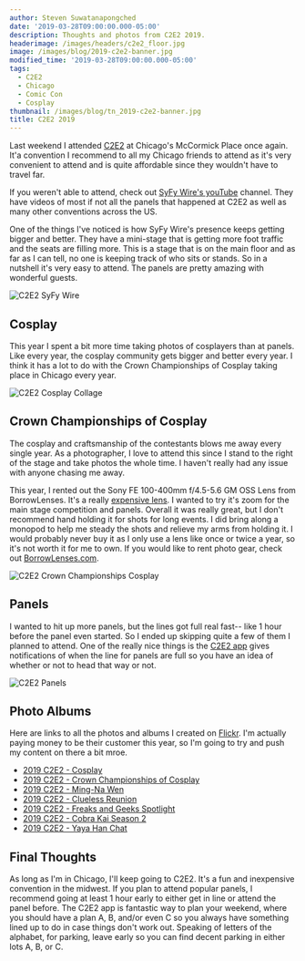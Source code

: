 ```yaml
---
author: Steven Suwatanapongched
date: '2019-03-28T09:00:00.000-05:00'
description: Thoughts and photos from C2E2 2019.
headerimage: /images/headers/c2e2_floor.jpg
image: /images/blog/2019-c2e2-banner.jpg
modified_time: '2019-03-28T09:00:00.000-05:00'
tags:
  - C2E2
  - Chicago
  - Comic Con
  - Cosplay
thumbnail: /images/blog/tn_2019-c2e2-banner.jpg
title: C2E2 2019
---
```



Last weekend I attended [C2E2](http://www.c2e2.com) at Chicago's McCormick Place once again. It'a convention I recommend to all my Chicago friends to attend as it's very convenient to attend and is quite affordable since they wouldn't have to travel far.

If you weren't able to attend, check out [SyFy Wire's youTube](https://www.youtube.com/channel/UC985XM8r_uh-_znGrj8HG9w) channel. They have videos of most if not all the panels that happened at C2E2 as well as many other conventions across the US.

One of the things I've noticed is how SyFy Wire's presence keeps getting bigger and better. They have a mini-stage that is getting more foot traffic and the seats are filling more. This is a stage that is on the main floor and as far as I can tell, no one is keeping track of who sits or stands. So in a nutshell it's very easy to attend. The panels are pretty amazing with wonderful guests.

![C2E2 SyFy Wire](/images/blog/2019-c2e2-syfy-wire.jpg)

## Cosplay

This year I spent a bit more time taking photos of cosplayers than at panels. Like every year, the cosplay community gets bigger and better every year. I think it has a lot to do with the Crown Championships of Cosplay taking place in Chicago every year.

![C2E2 Cosplay Collage](/images/blog/2019-c2e2-collage-cosplay.jpg)

## Crown Championships of Cosplay

The cosplay and craftsmanship of the contestants blows me away every single year. As a photographer, I love to attend this since I stand to the right of the stage and take photos the whole time. I haven't really had any issue with anyone chasing me away.

This year, I rented out the Sony FE 100-400mm f/4.5-5.6 GM OSS Lens from BorrowLenses. It's a really [expensive lens](https://amzn.to/2TEPePI). I wanted to try it's zoom for the main stage competition and panels. Overall it was really great, but I don't recommend hand holding it for shots for long events. I did bring along a monopod to help me steady the shots and relieve my arms from holding it. I would probably never buy it as I only use a lens like once or twice a year, so it's not worth it for me to own. If you would like to rent photo gear, check out [BorrowLenses.com](https://www.talkable.com/x/ECqWAZ).

![C2E2 Crown Championships Cosplay](/images/blog/2019-c2e2-collage-crown-championship-cosplay.jpg)

## Panels

I wanted to hit up more panels, but the lines got full real fast-- like 1 hour before the panel even started. So I ended up skipping quite a few of them I planned to attend. One of the really nice things is the [C2E2 app](https://www.c2e2.com/Connect/C2E2s-Going-Mobile/) gives notifications of when the line for panels are full so you have an idea of whether or not to head that way or not.

![C2E2 Panels](/images/blog/2019-c2e2-collage-panels.jpg)

## Photo Albums

Here are links to all the photos and albums I created on [Flickr](https://www.flickr.com/people/sunpech/). I'm actually paying money to be their customer this year, so I'm going to try and push my content on there a bit mroe.

* [2019 C2E2 - Cosplay](https://www.flickr.com/photos/sunpech/sets/72157690607864543)
* [2019 C2E2 - Crown Championships of Cosplay](https://www.flickr.com/photos/sunpech/sets/72157707820261414)
* [2019 C2E2 - Ming-Na Wen](https://www.flickr.com/photos/sunpech/sets/72157679571053008)
* [2019 C2E2 - Clueless Reunion](https://www.flickr.com/photos/sunpech/sets/72157707820345064)
* [2019 C2E2 - Freaks and Geeks Spotlight](https://www.flickr.com/photos/sunpech/sets/72157707820261414)
* [2019 C2E2 - Cobra Kai Season 2](https://www.flickr.com/photos/sunpech/sets/72157706211112871)
* [2019 C2E2 - Yaya Han Chat](https://www.flickr.com/photos/sunpech/sets/72157690599436093)

## Final Thoughts

As long as I'm in Chicago, I'll keep going to C2E2. It's a fun and inexpensive convention in the midwest. If you plan to attend popular panels, I recommend going at least 1 hour early to either get in line or attend the panel before. The C2E2 app is fantastic way to plan your weekend, where you should have a plan A, B, and/or even C so you always have something lined up to do in case things don't work out. Speaking of letters of the alphabet, for parking, leave early so you can find decent parking in either lots A, B, or C.